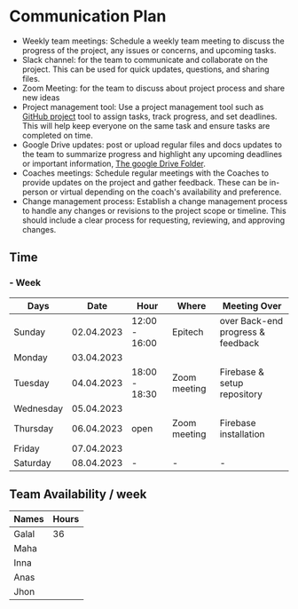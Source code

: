 # Communication Plan

- Weekly team meetings: Schedule a weekly team meeting to discuss the progress of the project, any issues or concerns, and upcoming tasks.
- Slack channel: for the team to communicate and collaborate on the project. This can be used for quick updates, questions, and sharing files.
- Zoom Meeting: for the team to discuss about project process and share new ideas
- Project management tool: Use a project management tool such as [GitHub project]() tool to assign tasks, track progress, and set deadlines. This will help keep everyone on the same task and ensure tasks are completed on time.
- Google Drive updates: post or upload regular files and docs updates to the team to summarize progress and highlight any upcoming deadlines or important information, [The google Drive Folder](https://drive.google.com/drive/folders/1n4xAEPq0uNc7XVgn6ZWWloANV89NJ89Z).
- Coaches meetings: Schedule regular meetings with the Coaches to provide updates on the project and gather feedback. These can be in-person or virtual depending on the coach's availability and preference.
- Change management process: Establish a change management process to handle any changes or revisions to the project scope or timeline. This should include a clear process for requesting, reviewing, and approving changes.

## Time

### - Week

| Days      | Date      | Hour         | Where        | Meeting Over                                        |
|----       |------     |------        |-------       |-------------------                                  |
| Sunday    |02.04.2023 |12:00 - 16:00 | Epitech      | over Back-end progress & feedback                   |
| Monday    |03.04.2023 |              |              |                                                     |
| Tuesday   |04.04.2023 |18:00 - 18:30 | Zoom meeting | Firebase & setup repository                         |
| Wednesday |05.04.2023 |              |              |                                                     |
| Thursday  |06.04.2023 | open         | Zoom meeting | Firebase installation                               |
| Friday    |07.04.2023 |              |              |                                                     |
| Saturday  |08.04.2023 |   -          |     -        |            -                                        |


## Team Availability / week

|Names  |Hours  |
|-------|-------|
|Galal  |36     |
|Maha   |       |
|Inna   |       |
|Anas   |       |
|Jhon   |       |